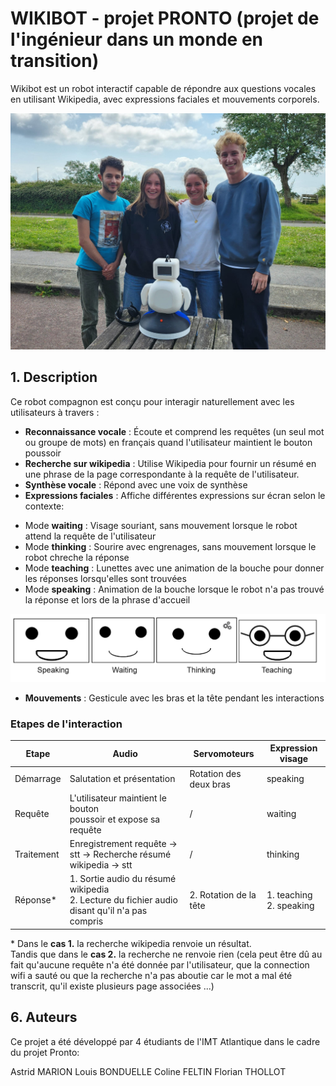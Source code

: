 # WIKIBOT - projet PRONTO (projet de l'ingénieur dans un monde en transition)
Wikibot est un robot interactif capable de répondre aux questions vocales en utilisant Wikipedia, avec expressions faciales et mouvements corporels.

<img src="./images/Equipe.jpg">

## 1. Description
Ce robot compagnon est conçu pour interagir naturellement avec les utilisateurs à travers :

* **Reconnaissance vocale** : Écoute et comprend les requêtes (un seul mot ou groupe de mots) en français quand l'utilisateur maintient le bouton poussoir 
* **Recherche sur wikipedia** : Utilise Wikipedia pour fournir un résumé en une phrase de la page correspondante à la requête de l'utilisateur.
* **Synthèse vocale** : Répond avec une voix de synthèse
* **Expressions faciales** : Affiche différentes expressions sur écran selon le contexte:<br>
- Mode **waiting** : Visage souriant, sans mouvement lorsque le robot attend la requête de l'utilisateur
- Mode **thinking** : Sourire avec engrenages, sans mouvement lorsque le robot chreche la réponse
- Mode **teaching** : Lunettes avec une animation de la bouche pour donner les réponses lorsqu'elles sont trouvées
- Mode **speaking** : Animation de la bouche lorsque le robot n'a pas trouvé la réponse et lors de la phrase d'accueil
<img src="./images/Expressions.png" width="600" >

* **Mouvements** : Gesticule avec les bras et la tête pendant les interactions


### Etapes de l'interaction

|Etape     |Audio                                                                                          |Servomoteurs          | Expression visage |
|-----------|------------------------------------------------------------------------------------------------|-----------------------|---|
|Démarrage|Salutation et présentation                                                                     |Rotation des deux bras |speaking|
|Requête   |L'utilisateur maintient le bouton<br> poussoir et expose sa requête                             |/                     |waiting|
|Traitement|Enregistrement requête -> stt -> Recherche résumé wikipedia -> stt                              |/                     |thinking|
|Réponse*  |1. Sortie audio du résumé wikipedia<br> 2. Lecture du fichier audio disant qu'il n'a pas compris|2. Rotation de la tête|1. teaching<br> 2. speaking|

\* Dans le **cas 1.** la recherche wikipedia renvoie un résultat. <br>
Tandis que dans le **cas 2.** la recherche ne renvoie rien (cela peut être dû au fait qu'aucune requête n'a été donnée par l'utilisateur, que la connection wifi a sauté ou que la recherche n'a pas aboutie car le mot a mal été transcrit, qu'il existe plusieurs page associées ...)

## 6. Auteurs
Ce projet a été développé par 4 étudiants de l'IMT Atlantique dans le cadre du projet Pronto:

Astrid MARION
Louis BONDUELLE
Coline FELTIN
Florian THOLLOT
